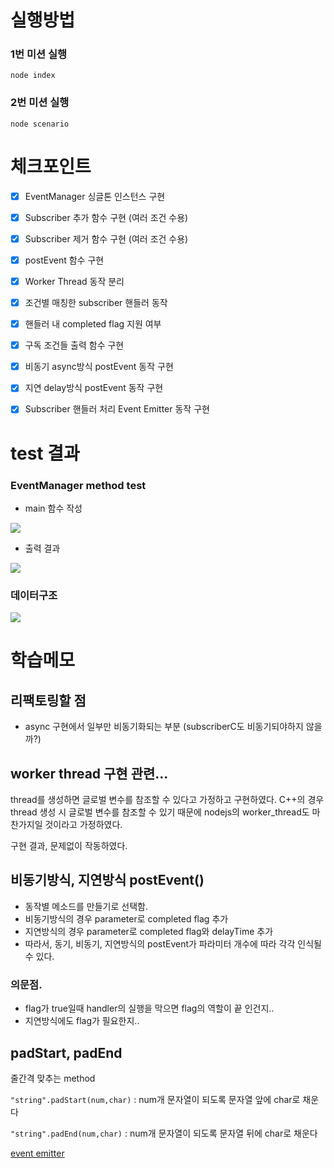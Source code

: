 # 실행방법

### 1번 미션 실행

```node index```

### 2번 미션 실행

```node scenario```

# 체크포인트

- [x] EventManager 싱글톤 인스턴스 구현

- [x] Subscriber 추가 함수 구현 (여러 조건 수용)

- [x] Subscriber 제거 함수 구현 (여러 조건 수용)

- [x] postEvent 함수 구현

- [x] Worker Thread 동작 분리

- [x] 조건별 매칭한 subscriber 핸들러 동작

- [x] 핸들러 내 completed flag 지원 여부

- [x] 구독 조건들 출력 함수 구현

- [x] 비동기 async방식 postEvent 동작 구현

- [x] 지연 delay방식 postEvent 동작 구현

- [x] Subscriber 핸들러 처리 Event Emitter 동작 구현

# test 결과

### EventManager method test

* main 함수 작성

![](https://postfiles.pstatic.net/MjAyMjA4MDlfMjk4/MDAxNjU5OTgxMTQ3NTY5.yhZyCZPb_UectgugEeqL7lVyuwA1CkUek4rfnnzKiDog.VxBJqAENomkQG-317Ykg6_ars9iyXHaioDsgV3_Dxgog.PNG.kgu0515/image.png?type=w773)

* 출력 결과

![](https://postfiles.pstatic.net/MjAyMjA4MDlfNyAg/MDAxNjU5OTgwOTk3NDc5.hX2yPQ8j-TP3TgeWCiK9PkglROjPPF8Z_bhkLWcY2gEg.pJ_WLpD_3ipiL0fb37Oh6KJmnq80iLSetaNGRep_a8og.PNG.kgu0515/image.png?type=w773)

### 데이터구조

![](https://postfiles.pstatic.net/MjAyMjA4MDlfMjQx/MDAxNjU5OTgzNDc3NjE1.f8DExz_acUj6K3_ehwoSdC_DnrbAR2ZCSy9b-M-hsmgg.OfjEva7QacDeuOr4EWTa0e7s8iNn43IGH4VlT-SSJkog.PNG.kgu0515/SE-ac648c57-fae0-40dd-ac14-529a32477251.png?type=w773)



# 학습메모

## 리팩토링할 점

* async 구현에서 일부만 비동기화되는 부분 (subscriberC도 비동기되야하지 않을까?)


## worker thread 구현 관련...

thread를 생성하면 글로벌 변수를 참조할 수 있다고 가정하고 구현하였다.
C++의 경우 thread 생성 시 글로벌 변수를 참조할 수 있기 때문에 nodejs의 worker_thread도 마찬가지일 것이라고 가정하였다.

구현 결과, 문제없이 작동하였다.

## 비동기방식, 지연방식 postEvent()

* 동작별 메소드를 만들기로 선택함.
* 비동기방식의 경우 parameter로 completed flag 추가
* 지연방식의 경우 parameter로 completed flag와 delayTime 추가
* 따라서, 동기, 비동기, 지연방식의 postEvent가 파라미터 개수에 따라 각각 인식될 수 있다.

### 의문점.

* flag가 true일때 handler의 실행을 막으면 flag의 역할이 끝 인건지..
* 지연방식에도 flag가 필요한지..

## padStart, padEnd

줄간격 맞추는 method


```"string".padStart(num,char)``` : num개 문자열이 되도록 문자열 앞에 char로 채운다

```"string".padEnd(num,char)``` : num개 문자열이 되도록 문자열 뒤에 char로 채운다


[event emitter](https://www.huskyhoochu.com/nodejs-eventemitter/)